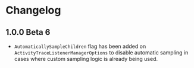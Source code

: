 # Changelog

## 1.0.0 Beta 6

* `AutomaticallySampleChildren` flag has been added on
  `ActivityTraceListenerManagerOptions` to disable automatic sampling in cases
  where custom sampling logic is already being used.
